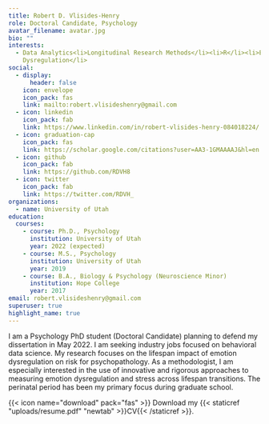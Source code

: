 ```yaml
---
title: Robert D. Vlisides-Henry
role: Doctoral Candidate, Psychology
avatar_filename: avatar.jpg
bio: ""
interests:
  - Data Analytics<li>Longitudinal Research Methods</li><li>R</li><li>Emotion
    Dysregulation</li>
social:
  - display:
      header: false
    icon: envelope
    icon_pack: fas
    link: mailto:robert.vlisideshenry@gmail.com
  - icon: linkedin
    icon_pack: fab
    link: https://www.linkedin.com/in/robert-vlisides-henry-084018224/
  - icon: graduation-cap
    icon_pack: fas
    link: https://scholar.google.com/citations?user=AA3-1GMAAAAJ&hl=en
  - icon: github
    icon_pack: fab
    link: https://github.com/RDVH8
  - icon: twitter
    icon_pack: fab
    link: https://twitter.com/RDVH_
organizations:
  - name: University of Utah
education:
  courses:
    - course: Ph.D., Psychology
      institution: University of Utah
      year: 2022 (expected)
    - course: M.S., Psychology
      institution: University of Utah
      year: 2019
    - course: B.A., Biology & Psychology (Neuroscience Minor)
      institution: Hope College
      year: 2017
email: robert.vlisideshenry@gmail.com
superuser: true
highlight_name: true
---
```

I am a Psychology PhD student (Doctoral Candidate) planning to defend my dissertation in May 2022. I am seeking industry jobs focused on behavioral data science. My research focuses on the lifespan impact of emotion dysregulation on risk for psychopathology. As a methodologist, I am especially interested in the use of innovative and rigorous approaches to measuring emotion dysregulation and stress across lifespan transitions. The perinatal period has been my primary focus during graduate school.

{{< icon name="download" pack="fas" >}} Download my {{< staticref "uploads/resume.pdf" "newtab" >}}CV{{< /staticref >}}.
